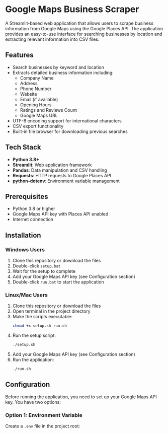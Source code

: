 # Google Maps Business Scraper

A Streamlit-based web application that allows users to scrape business information from Google Maps using the Google Places API. The application provides an easy-to-use interface for searching businesses by location and extracting relevant information into CSV files.

## Features

- Search businesses by keyword and location
- Extracts detailed business information including:
  - Company Name
  - Address
  - Phone Number
  - Website
  - Email (if available)
  - Opening Hours
  - Ratings and Reviews Count
  - Google Maps URL
- UTF-8 encoding support for international characters
- CSV export functionality
- Built-in file browser for downloading previous searches

## Tech Stack

- **Python 3.8+**
- **Streamlit**: Web application framework
- **Pandas**: Data manipulation and CSV handling
- **Requests**: HTTP requests to Google Places API
- **python-dotenv**: Environment variable management

## Prerequisites

- Python 3.8 or higher
- Google Maps API key with Places API enabled
- Internet connection

## Installation

### Windows Users

1. Clone this repository or download the files
2. Double-click `setup.bat`
3. Wait for the setup to complete
4. Add your Google Maps API key (see Configuration section)
5. Double-click `run.bat` to start the application

### Linux/Mac Users

1. Clone this repository or download the files
2. Open terminal in the project directory
3. Make the scripts executable:
   ```bash
   chmod +x setup.sh run.sh
   ```
4. Run the setup script:
   ```bash
   ./setup.sh
   ```
5. Add your Google Maps API key (see Configuration section)
6. Run the application:
   ```bash
   ./run.sh
   ```

## Configuration

Before running the application, you need to set up your Google Maps API key. You have two options:

### Option 1: Environment Variable
Create a `.env` file in the project root: 
